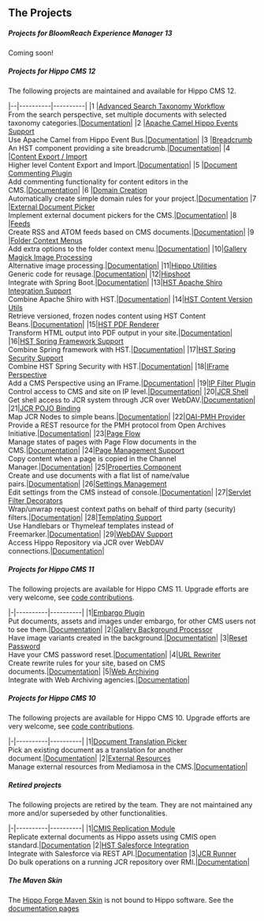 
## The Projects

##### Projects for BloomReach Experience Manager 13
Coming soon!

##### Projects for Hippo CMS 12
The following projects are maintained and available for Hippo CMS 12.

|--|----------|----------|
|1 |[Advanced Search Taxonomy Workflow](https://github.com/onehippo-forge/advanced-search-taxonomy-workflow)<br/>From the search perspective, set multiple documents with  selected taxonomy categories.|[Documentation](https://onehippo-forge.github.io/advanced-search-taxonomy-workflow/)|
|2 |[Apache Camel Hippo Events Support](https://github.com/onehippo-forge/camel-events-support)<br/>Use Apache Camel from Hippo Event Bus.|[Documentation](https://onehippo-forge.github.io/camel-events-support/)|
|3 |[Breadcrumb](https://github.com/onehippo-forge/breadcrumb)<br/>An HST component providing a site breadcrumb.|[Documentation](https://onehippo-forge.github.io/breadcrumb/)|
|4 |[Content Export / Import](https://github.com/onehippo-forge/content-export-import)<br/>Higher level Content Export and Import.|[Documentation](https://onehippo-forge.github.io/content-export-import/)|
|5 |[Document Commenting Plugin](https://github.com/onehippo-forge/document-commenting)<br/>Add commenting functionality for content editors in the CMS.|[Documentation](https://onehippo-forge.github.io/document-commenting/)|
|6 |[Domain Creation](https://github.com/onehippo-forge/domain-creation)<br/>Automatically create simple domain rules for your project.|[Documentation](https://github.com/onehippo-forge/domain-creation/blob/master/README.md)
|7 |[External Document Picker](https://github.com/onehippo-forge/external-document-picker)<br/>Implement external document pickers for the CMS.|[Documentation](https://onehippo-forge.github.io/external-document-picker/)|
|8 |[Feeds](https://github.com/onehippo-forge/feeds)<br/>Create RSS and ATOM feeds based on CMS documents.|[Documentation](https://onehippo-forge.github.io/feeds/)|
|9 |[Folder Context Menus](https://github.com/onehippo-forge/folder-context-menus)<br/>Add extra options to the folder context menu.|[Documentation](https://onehippo-forge.github.io/folder-context-menus/)|
|10|[Gallery Magick Image Processing](https://github.com/onehippo-forge/gallery-magick)<br/>Alternative image processing.|[Documentation](https://onehippo-forge.github.io/gallery-magick/)|
|11|[Hippo Utilities](https://github.com/onehippo-forge/hippo-utilities)<br/>Generic code for reusage.|[Documentation](https://onehippo-forge.github.io/hippo-utilities/)|
|12|[Hipshoot](https://github.com/onehippo-forge/hipshoot)<br/>Integrate with Spring Boot.|[Documentation](https://onehippo-forge.github.io/hipshoot/)|
|13|[HST Apache Shiro Integration Support](https://github.com/onehippo-forge/hst-shiro)<br/>Combine Apache Shiro with HST.|[Documentation](https://onehippo-forge.github.io/hst-shiro/)|
|14|[HST Content Version Utils](https://github.com/onehippo-forge/hst-content-version-utils)<br/>Retrieve versioned, frozen nodes content using HST Content Beans.|[Documentation](https://onehippo-forge.github.io/hst-content-version-utils/)|
|15|[HST PDF Renderer](https://github.com/onehippo-forge/hst-pdf-renderer)<br/>Transform HTML output into PDF output in your site.|[Documentation](https://onehippo-forge.github.io/hst-pdf-renderer/)|
|16|[HST Spring Framework Support](https://github.com/onehippo-forge/hst-spring-support)<br/>Combine Spring framework with HST.|[Documentation](https://onehippo-forge.github.io/hst-spring-support/)|
|17|[HST Spring Security Support](https://github.com/onehippo-forge/hst-spring-security)<br/>Combine HST Spring Security with HST.|[Documentation](https://onehippo-forge.github.io/hst-spring-security/)|
|18|[IFrame Perspective](https://github.com/onehippo-forge/iframe-perspective)<br/>Add a CMS Perspective using an IFrame.|[Documentation](https://onehippo-forge.github.io/iframe-perspective/)|
|19|[IP Filter Plugin](https://github.com/onehippo-forge/ip-filter)<br/>Control access to CMS and site on IP level.|[Documentation](https://onehippo-forge.github.io/ip-filter/)|
|20|[JCR Shell](https://github.com/onehippo-forge/jcr-shell)<br/>Get shell access to JCR system through JCR over WebDAV.|[Documentation](https://onehippo-forge.github.io/jcr-shell/)|
|21|[JCR POJO Binding](https://github.com/onehippo-forge/jcr-pojo-binding)<br/>Map JCR Nodes to simple beans.|[Documentation](https://onehippo-forge.github.io/jcr-pojo-binding/)|
|22|[OAI-PMH Provider](https://github.com/onehippo-forge/oai-pmh-provider)<br/>Provide a REST resource for the PMH protocol from Open Archives Initiative.|[Documentation](https://onehippo-forge.github.io/oai-pmh-provider/)|
|23|[Page Flow](https://github.com/onehippo-forge/page-flow)<br/>Manage states of pages with Page Flow documents in the CMS.|[Documentation](https://onehippo-forge.github.io/page-flow/)|
|24|[Page Management Support](https://github.com/onehippo-forge/page-management-support)<br/>Copy content when a page is copied in the Channel Manager.|[Documentation](https://onehippo-forge.github.io/page-management-support/)|
|25|[Properties Component](https://github.com/onehippo-forge/properties)<br/>Create and use documents with a flat list of name/value pairs.|[Documentation](https://onehippo-forge.github.io/properties/)|
|26|[Settings Management](https://github.com/onehippo-forge/settings-management)<br/>Edit settings from the CMS instead of console.|[Documentation](https://onehippo-forge.github.io/settings-management/)|
|27|[Servlet Filter Decorators](https://github.com/onehippo-forge/servlet-filter-decorators)<br/>Wrap/unwrap request context paths on behalf of third party (security) filters.|[Documentation](https://onehippo-forge.github.io/servlet-filter-decorators/)|
|28|[Templating Support](https://github.com/onehippo-forge/templating-support)<br/>Use Handlebars or Thymeleaf templates instead of Freemarker.|[Documentation](https://onehippo-forge.github.io/templating-support/)|
|29|[WebDAV Support](https://github.com/onehippo-forge/hippo-jcr-over-webdav)<br/>Access Hippo Repository via JCR over WebDAV connections.|[Documentation](https://onehippo-forge.github.io/hippo-jcr-over-webdav/)|

##### Projects for Hippo CMS 11
The following projects are available for Hippo CMS 11. Upgrade efforts are very welcome, see [code contributions](development.html#Code_Contributions).

|-|----------|----------|
|1|[Embargo Plugin](https://github.com/onehippo-forge/embargo)<br/>Put documents, assets and images under embargo, for other CMS users not to see them.|[Documentation](https://onehippo-forge.github.io/embargo/)|
|2|[Gallery Background Processor](https://github.com/onehippo-forge/gallery-background-processor)<br/>Have image variants created in the background.|[Documentation](https://onehippo-forge.github.io/gallery-background-processor/)|
|3|[Reset Password](https://github.com/onehippo-forge/reset-password)<br/>Have your CMS password reset.|[Documentation](https://onehippo-forge.github.io/reset-password/)|
|4|[URL Rewriter](https://github.com/onehippo-forge/url-rewriter)<br/>Create rewrite rules for your site, based on CMS documents.|[Documentation](https://onehippo-forge.github.io/url-rewriter/)|
|5|[Web Archiving](https://github.com/onehippo-forge/web-archiving)<br/>Integrate with Web Archiving agencies.|[Documentation](https://onehippo-forge.github.io/web-archiving/)|

##### Projects for Hippo CMS 10
The following projects are available for Hippo CMS 10. Upgrade efforts are very welcome, see [code contributions](development.html#Code_Contributions).

|-|----------|----------|
|1|[Document Translation Picker](https://github.com/onehippo-forge/document-translation-picker)<br/>Pick an existing document as a translation for another document.|[Documentation](https://onehippo-forge.github.io/document-translation-picker/)|
|2|[External Resources](https://github.com/onehippo-forge/external-resources)<br/>Manage external resources from Mediamosa in the CMS.|[Documentation](https://onehippo-forge.github.io/external-resources/)|

##### Retired projects
The following projects are retired by the team. They are not maintained any more and/or superseded by other functionalities.

|-|----------|----------|
|1|[CMIS Replication Module](https://github.com/onehippo-forge/cmis-replication)<br/>Replicate external documents as Hippo assets using CMIS open standard.|[Documentation](https://onehippo-forge.github.io/cmis-replication/)
|2|[HST Salesforce Integration](https://github.com/onehippo-forge/hst-salesforce-integration)<br/>Integrate with Salesforce via REST API.|[Documentation](https://onehippo-forge.github.io/hst-salesforce-integration/)
|3|[JCR Runner](https://github.com/onehippo-forge/jcr-runner)<br/>Do bulk operations on a running JCR repository over RMI.|[Documentation](https://onehippo-forge.github.io/jcr-runner/)|

##### The Maven Skin 
The [Hippo Forge Maven Skin](https://github.com/onehippo-forge/forge-maven-skin) is not bound to Hippo software. See the [documentation pages](https://onehippo-forge.github.io/forge-maven-skin/)
